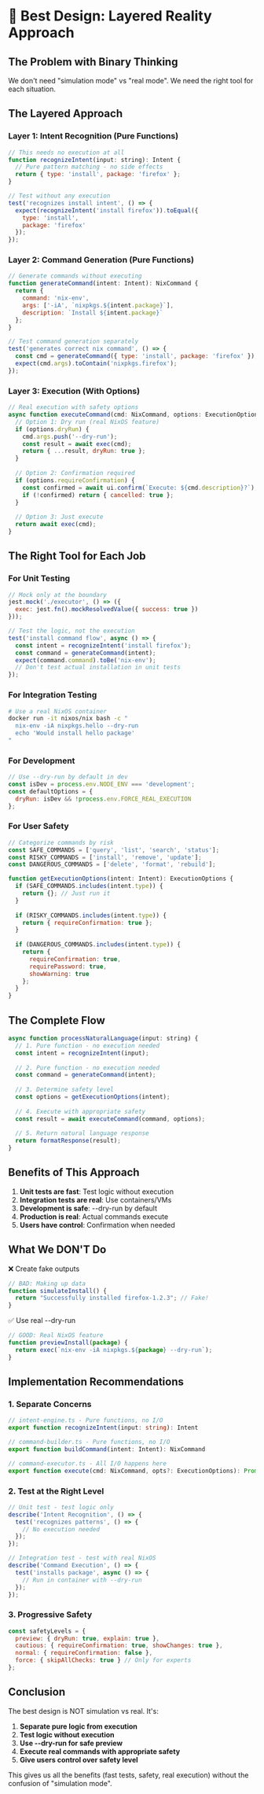 # 🎯 Best Design: Layered Reality Approach

## The Problem with Binary Thinking

We don't need "simulation mode" vs "real mode". We need the right tool for each situation.

## The Layered Approach

### Layer 1: Intent Recognition (Pure Functions)
```javascript
// This needs no execution at all
function recognizeIntent(input: string): Intent {
  // Pure pattern matching - no side effects
  return { type: 'install', package: 'firefox' };
}

// Test without any execution
test('recognizes install intent', () => {
  expect(recognizeIntent('install firefox')).toEqual({
    type: 'install',
    package: 'firefox'
  });
});
```

### Layer 2: Command Generation (Pure Functions)
```javascript
// Generate commands without executing
function generateCommand(intent: Intent): NixCommand {
  return {
    command: 'nix-env',
    args: ['-iA', `nixpkgs.${intent.package}`],
    description: `Install ${intent.package}`
  };
}

// Test command generation separately
test('generates correct nix command', () => {
  const cmd = generateCommand({ type: 'install', package: 'firefox' });
  expect(cmd.args).toContain('nixpkgs.firefox');
});
```

### Layer 3: Execution (With Options)
```javascript
// Real execution with safety options
async function executeCommand(cmd: NixCommand, options: ExecutionOptions = {}) {
  // Option 1: Dry run (real NixOS feature)
  if (options.dryRun) {
    cmd.args.push('--dry-run');
    const result = await exec(cmd);
    return { ...result, dryRun: true };
  }
  
  // Option 2: Confirmation required
  if (options.requireConfirmation) {
    const confirmed = await ui.confirm(`Execute: ${cmd.description}?`);
    if (!confirmed) return { cancelled: true };
  }
  
  // Option 3: Just execute
  return await exec(cmd);
}
```

## The Right Tool for Each Job

### For Unit Testing
```javascript
// Mock only at the boundary
jest.mock('./executor', () => ({
  exec: jest.fn().mockResolvedValue({ success: true })
}));

// Test the logic, not the execution
test('install command flow', async () => {
  const intent = recognizeIntent('install firefox');
  const command = generateCommand(intent);
  expect(command.command).toBe('nix-env');
  // Don't test actual installation in unit tests
});
```

### For Integration Testing
```bash
# Use a real NixOS container
docker run -it nixos/nix bash -c "
  nix-env -iA nixpkgs.hello --dry-run
  echo 'Would install hello package'
"
```

### For Development
```javascript
// Use --dry-run by default in dev
const isDev = process.env.NODE_ENV === 'development';
const defaultOptions = {
  dryRun: isDev && !process.env.FORCE_REAL_EXECUTION
};
```

### For User Safety
```javascript
// Categorize commands by risk
const SAFE_COMMANDS = ['query', 'list', 'search', 'status'];
const RISKY_COMMANDS = ['install', 'remove', 'update'];
const DANGEROUS_COMMANDS = ['delete', 'format', 'rebuild'];

function getExecutionOptions(intent: Intent): ExecutionOptions {
  if (SAFE_COMMANDS.includes(intent.type)) {
    return {}; // Just run it
  }
  
  if (RISKY_COMMANDS.includes(intent.type)) {
    return { requireConfirmation: true };
  }
  
  if (DANGEROUS_COMMANDS.includes(intent.type)) {
    return { 
      requireConfirmation: true,
      requirePassword: true,
      showWarning: true
    };
  }
}
```

## The Complete Flow

```javascript
async function processNaturalLanguage(input: string) {
  // 1. Pure function - no execution needed
  const intent = recognizeIntent(input);
  
  // 2. Pure function - no execution needed
  const command = generateCommand(intent);
  
  // 3. Determine safety level
  const options = getExecutionOptions(intent);
  
  // 4. Execute with appropriate safety
  const result = await executeCommand(command, options);
  
  // 5. Return natural language response
  return formatResponse(result);
}
```

## Benefits of This Approach

1. **Unit tests are fast**: Test logic without execution
2. **Integration tests are real**: Use containers/VMs
3. **Development is safe**: --dry-run by default
4. **Production is real**: Actual commands execute
5. **Users have control**: Confirmation when needed

## What We DON'T Do

❌ Create fake outputs
```javascript
// BAD: Making up data
function simulateInstall() {
  return "Successfully installed firefox-1.2.3"; // Fake!
}
```

✅ Use real --dry-run
```javascript
// GOOD: Real NixOS feature
function previewInstall(package) {
  return exec(`nix-env -iA nixpkgs.${package} --dry-run`);
}
```

## Implementation Recommendations

### 1. Separate Concerns
```typescript
// intent-engine.ts - Pure functions, no I/O
export function recognizeIntent(input: string): Intent

// command-builder.ts - Pure functions, no I/O  
export function buildCommand(intent: Intent): NixCommand

// command-executor.ts - All I/O happens here
export function execute(cmd: NixCommand, opts?: ExecutionOptions): Promise<Result>
```

### 2. Test at the Right Level
```javascript
// Unit test - test logic only
describe('Intent Recognition', () => {
  test('recognizes patterns', () => {
    // No execution needed
  });
});

// Integration test - test with real NixOS
describe('Command Execution', () => {
  test('installs package', async () => {
    // Run in container with --dry-run
  });
});
```

### 3. Progressive Safety
```javascript
const safetyLevels = {
  preview: { dryRun: true, explain: true },
  cautious: { requireConfirmation: true, showChanges: true },
  normal: { requireConfirmation: false },
  force: { skipAllChecks: true } // Only for experts
};
```

## Conclusion

The best design is NOT simulation vs real. It's:

1. **Separate pure logic from execution**
2. **Test logic without execution**
3. **Use --dry-run for safe preview**
4. **Execute real commands with appropriate safety**
5. **Give users control over safety level**

This gives us all the benefits (fast tests, safety, real execution) without the confusion of "simulation mode".